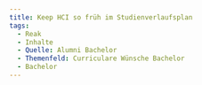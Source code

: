 ```yaml
---
title: Keep HCI so früh im Studienverlaufsplan
tags:
  - Reak
  - Inhalte
  - Quelle: Alumni Bachelor
  - Themenfeld: Curriculare Wünsche Bachelor
  - Bachelor
---
```


